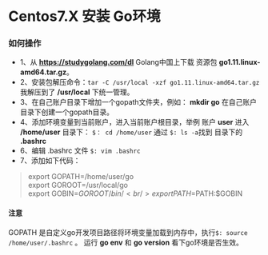 # Centos7.X 安装 Go环境

### 如何操作
* 1、从 **https://studygolang.com/dl** Golang中国上下载 资源包 **go1.11.linux-amd64.tar.gz**。
* 2、安装包解压命令：`tar -C /usr/local -xzf go1.11.linux-amd64.tar.gz`  我解压到了 **/usr/local** 下统一管理。
* 3、在自己账户目录下增加一个gopath文件夹，例如： **mkdir go** 在自己账户目录下创建一个gopath目录。
* 4、添加环境变量到当前账户，进入当前账户根目录，举例 账户 **user**  进入  **/home/user** 目录下： `$： cd /home/user` 通过 `$: ls -a`找到 目录下的 **.bashrc** 
* 6、编辑 .bashrc 文件 `$: vim .bashrc`
* 7、添加如下代码：
> export GOPATH=/home/user/go<br/>
export GOROOT=/usr/local/go<br/>
export GOBIN=$GOROOT/bin/<br/>
export PATH=$PATH:$GOBIN<br/>

#### 注意
GOPATH 是自定义go开发项目路径将环境变量加载到内存中，执行`$: source /home/user/.bashrc` 。
运行 **go env**  和 **go version** 看下go环境是否生效。

